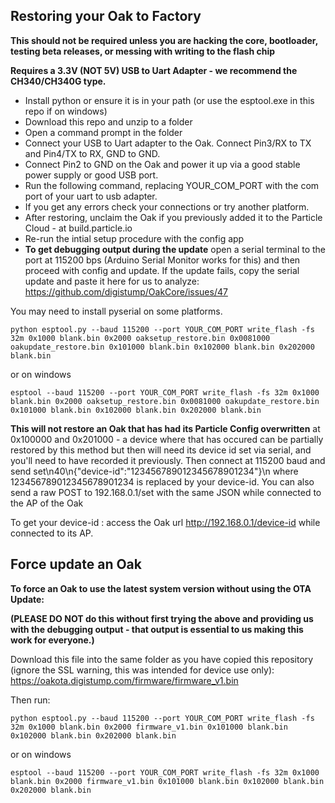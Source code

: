 ## Restoring your Oak to Factory

 **This should not be required unless you are hacking the core, bootloader, testing beta releases, or messing with writing to the flash chip**

 **Requires a 3.3V (NOT 5V) USB to Uart Adapter - we recommend the CH340/CH340G type.**

 - Install python or ensure it is in your path (or use the esptool.exe in this repo if on windows)
 - Download this repo and unzip to a folder
 - Open a command prompt in the folder
 - Connect your USB to Uart adapter to the Oak. Connect Pin3/RX to TX and Pin4/TX to RX, GND to GND.
 - Connect Pin2 to GND on the Oak and power it up via a good stable power supply or good USB port.
 - Run the following command, replacing YOUR_COM_PORT with the com port of your uart to usb adapter.
 - If you get any errors check your connections or try another platform.
 - After restoring, unclaim the Oak if you previously added it to the Particle Cloud - at build.particle.io
 - Re-run the intial setup procedure with the config app
 - **To get debugging output during the update** open a serial terminal to the port at 115200 bps (Arduino Serial Monitor works for this) and then proceed with config and update. If the update fails, copy the serial update and paste it here for us to analyze: https://github.com/digistump/OakCore/issues/47

You may need to install pyserial on some platforms.

```
python esptool.py --baud 115200 --port YOUR_COM_PORT write_flash -fs 32m 0x1000 blank.bin 0x2000 oaksetup_restore.bin 0x0081000 oakupdate_restore.bin 0x101000 blank.bin 0x102000 blank.bin 0x202000 blank.bin 
```
or on windows

```
esptool --baud 115200 --port YOUR_COM_PORT write_flash -fs 32m 0x1000 blank.bin 0x2000 oaksetup_restore.bin 0x0081000 oakupdate_restore.bin 0x101000 blank.bin 0x102000 blank.bin 0x202000 blank.bin 
```


**This will not restore an Oak that has had its Particle Config overwritten** at 0x100000 and 0x201000 - a device where that has occured can be partially restored by this method but then will need its device id set via serial, and you'll need to have recorded it previously. Then connect at 115200 baud and send set\n40\n{"device-id":"123456789012345678901234"}\n where 123456789012345678901234 is replaced by your device-id. You can also send a raw POST to 192.168.0.1/set with the same JSON while connected to the AP of the Oak

To get your device-id : access the Oak url http://192.168.0.1/device-id while connected to its AP.

## Force update an Oak

**To force an Oak to use the latest system version without using the OTA Update:**

**(PLEASE DO NOT do this without first trying the above and providing us with the debugging output - that output is essential to us making this work for everyone.)**

Download this file into the same folder as you have copied this repository (ignore the SSL warning, this was intended for device use only): https://oakota.digistump.com/firmware/firmware_v1.bin

Then run:
```
python esptool.py --baud 115200 --port YOUR_COM_PORT write_flash -fs 32m 0x1000 blank.bin 0x2000 firmware_v1.bin 0x101000 blank.bin 0x102000 blank.bin 0x202000 blank.bin 
```
or on windows

```
esptool --baud 115200 --port YOUR_COM_PORT write_flash -fs 32m 0x1000 blank.bin 0x2000 firmware_v1.bin 0x101000 blank.bin 0x102000 blank.bin 0x202000 blank.bin 
```
